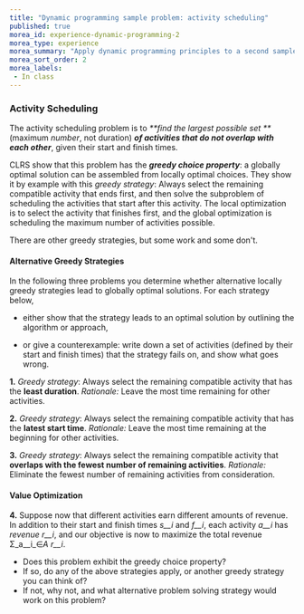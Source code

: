```yaml
---
title: "Dynamic programming sample problem: activity scheduling"
published: true
morea_id: experience-dynamic-programming-2
morea_type: experience
morea_summary: "Apply dynamic programming principles to a second sample problem"
morea_sort_order: 2
morea_labels:
 - In class
---
```



### Activity Scheduling

The activity scheduling problem is to _**find the largest possible set **_
(maximum _number_, not duration) _**of activities that do not overlap with
each other**_, given their start and finish times.

CLRS show that this problem has the _**greedy choice property**_: a globally
optimal solution can be assembled from locally optimal choices. They show it
by example with this _greedy strategy_: Always select the remaining compatible
activity that ends first, and then solve the subproblem of scheduling the
activities that start after this activity. The local optimization is to select
the activity that finishes first, and the global optimization is scheduling
the maximum number of activities possible.

There are other greedy strategies, but some work and some don't.

#### Alternative Greedy Strategies

In the following three problems you determine whether alternative locally
greedy strategies lead to globally optimal solutions. For each strategy below,

  * either show that the strategy leads to an optimal solution by outlining the algorithm or approach,
  

  * or give a counterexample: write down a set of activities (defined by their start and finish times) that the strategy fails on, and show what goes wrong.

**1.** _Greedy strategy_: Always select the remaining compatible activity that has the **least duration**. _Rationale:_ Leave the most time remaining for other activities. 

**2.** _Greedy strategy_: Always select the remaining compatible activity that has the **latest start time**. _Rationale:_ Leave the most time remaining at the beginning for other activities.

**3.** _Greedy strategy_: Always select the remaining compatible activity that **overlaps with the fewest number of remaining activities**. _Rationale:_ Eliminate the fewest number of remaining activities from consideration.

####  Value Optimization

**4.** Suppose now that different activities earn different amounts of revenue. In addition to their start and finish times _s__i_ and _f__i_, each activity _a__i_ has _revenue_ _r__i_, and our objective is now to maximize the total revenue Σ_a__i_∈_A_ _r__i_. 

  * Does this problem exhibit the greedy choice property?
  * If so, do any of the above strategies apply, or another greedy strategy you can think of?
  * If not, why not, and what alternative problem solving strategy would work on this problem? 


